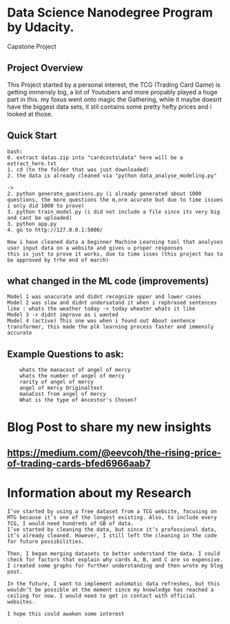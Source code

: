 # Data Science Nanodegree Program by Udacity. 
Capstone Project

## Project Overview

This Project started by a personal interest, the TCG (Trading Card Game) is getting immensly big,
a lot of Youtubers and more propably played a huge part in this.
my foxus went onto magic the Gathering, while it maybe doesnt have the biggest data sets, it stil contains some pretty hefty prices
and i looked at those.


## Quick Start
    bash:
    0. extract datas.zip into "cardcosts\data" here will be a extract_here.txt
    1. cd (to the folder that was just downloaded)
    2. the data is already cleaned via "python data_analyse_modeling.py"          
    
    ->
    2. python generate_questions.py (i already generated about 1000 questions, the more questions the m,ore acurate but due to time issues i only did 1000 to prove)
    3. python train_model.py (i did not include a file since its very big and cant be uploaded)
    3. python app.py
    4. go to http://127.0.0.1:5000/

    Now i have cleaned data a beginner Machine Learning tool that analyses user input data on a website and gives u proper responses
    this is just to prove it works, due to time isses (this project has to be approved by trhe end of march)

## what changed in the ML code (improvements)

    Model 1 was unacurate and didnt recognize upper and lower cases
    Model 2 was slow and didnt undersatand it when i rephrased sentences like : whats the weather today -> today wheater whats it like
    Model 3 -> didnt improve as i wanted
    Model 4 (active) This one was when i found out About sentence transformer, this made the plk learning process faster and immensly accurate



## Example Questions to ask:
        whats the manacost of angel of mercy
        whats the number of angel of mercy
        rarity of angel of mercy
        angel of mercy Originaltext
        manaCost from angel of mercy
        What is the type of Ancestor's Chosen?

# Blog Post to share my new insights
    
  ## https://medium.com/@eevcoh/the-rising-price-of-trading-cards-bfed6966aab7


# Information about my Research

    I’ve started by using a free dataset from a TCG website, focusing on MTG because it’s one of the longest existing. Also, to include every TCG, I would need hundreds of GB of data.
    I’ve started by cleaning the data, but since it’s professional data, it’s already cleaned. However, I still left the cleaning in the code for future possibilities.
    
    Then, I began merging datasets to better understand the data. I could check for factors that explain why cards A, B, and C are so expensive.
    I created some graphs for further understanding and then wrote my blog post.
    
    In the future, I want to implement automatic data refreshes, but this wouldn’t be possible at the moment since my knowledge has reached a ceiling for now. I would need to get in contact with official websites.

    I hope this could awaken some interest
